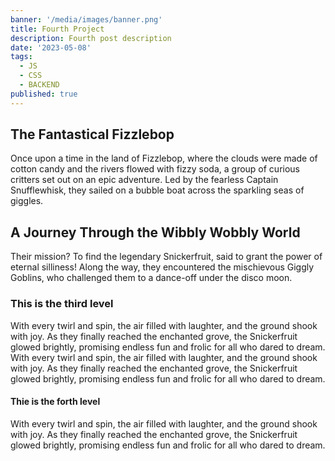 ```yaml
---
banner: '/media/images/banner.png'
title: Fourth Project
description: Fourth post description
date: '2023-05-08'
tags:
  - JS
  - CSS
  - BACKEND
published: true
---
```


## The Fantastical Fizzlebop

Once upon a time in the land of Fizzlebop, where the clouds were made of cotton candy and the rivers flowed with fizzy soda, a group of curious critters set out on an epic adventure. Led by the fearless Captain Snufflewhisk, they sailed on a bubble boat across the sparkling seas of giggles.

## A Journey Through the Wibbly Wobbly World

Their mission? To find the legendary Snickerfruit, said to grant the power of eternal silliness! Along the way, they encountered the mischievous Giggly Goblins, who challenged them to a dance-off under the disco moon.

### This is the third level

With every twirl and spin, the air filled with laughter, and the ground shook with joy. As they finally reached the enchanted grove, the Snickerfruit glowed brightly, promising endless fun and frolic for all who dared to dream.
With every twirl and spin, the air filled with laughter, and the ground shook with joy. As they finally reached the enchanted grove, the Snickerfruit glowed brightly, promising endless fun and frolic for all who dared to dream.

#### Thie is the forth level

With every twirl and spin, the air filled with laughter, and the ground shook with joy. As they finally reached the enchanted grove, the Snickerfruit glowed brightly, promising endless fun and frolic for all who dared to dream.
